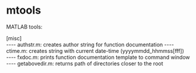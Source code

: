 # mtools
MATLAB tools: 

[misc] <br />
---- authstr.m: creates author string for function documentation
---- ctime.m: creates string with current date-time (yyyymmdd_hhmmss[fff]) <br />
---- fxdoc.m: prints function documentation template to command window <br />
---- getabovedir.m: returns path of directories closer to the root <br />